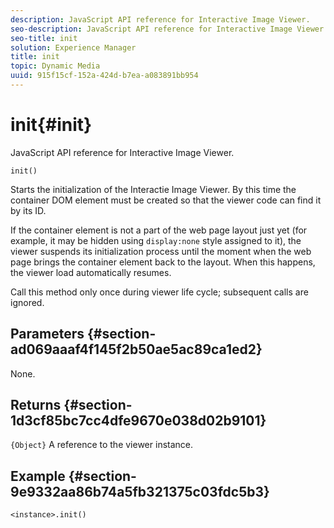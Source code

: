 ```yaml
---
description: JavaScript API reference for Interactive Image Viewer.
seo-description: JavaScript API reference for Interactive Image Viewer.
seo-title: init
solution: Experience Manager
title: init
topic: Dynamic Media
uuid: 915f15cf-152a-424d-b7ea-a083891bb954
---
```


# init{#init}

JavaScript API reference for Interactive Image Viewer.

 `init()`

Starts the initialization of the Interactie Image Viewer. By this time the container DOM element must be created so that the viewer code can find it by its ID.

If the container element is not a part of the web page layout just yet (for example, it may be hidden using `display:none` style assigned to it), the viewer suspends its initialization process until the moment when the web page brings the container element back to the layout. When this happens, the viewer load automatically resumes.

Call this method only once during viewer life cycle; subsequent calls are ignored.

## Parameters {#section-ad069aaaf4f145f2b50ae5ac89ca1ed2}

None.

## Returns {#section-1d3cf85bc7cc4dfe9670e038d02b9101}

`{Object}` A reference to the viewer instance.

## Example {#section-9e9332aa86b74a5fb321375c03fdc5b3}

```
<instance>.init()
```

